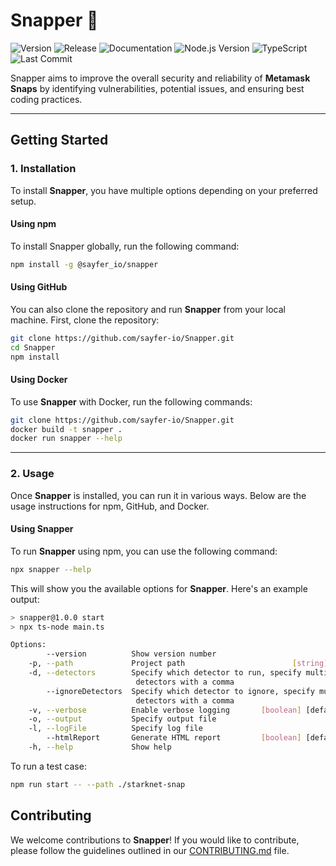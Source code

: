 # Snapper 🐠

![Version](https://img.shields.io/npm/v/@sayfer_io/snapper)
![Release](https://github.com/sayfer-io/Snapper/actions/workflows/release.yaml/badge.svg)
![Documentation](https://github.com/sayfer-io/Snapper/actions/workflows/documentation.yaml/badge.svg)
![Node.js Version](https://img.shields.io/badge/Node.js-v22.3.0-brightgreen)
![TypeScript](https://img.shields.io/badge/types-TypeScript-blue)
![Last Commit](https://img.shields.io/github/last-commit/sayfer-io/Snapper)

Snapper aims to improve the overall security and reliability of **Metamask Snaps** by identifying vulnerabilities, potential issues, and ensuring best coding practices.

---

## Getting Started

### 1. **Installation**

To install **Snapper**, you have multiple options depending on your preferred setup.

#### **Using npm**

To install Snapper globally, run the following command:

```bash
npm install -g @sayfer_io/snapper
```

#### **Using GitHub**

You can also clone the repository and run **Snapper** from your local machine. First, clone the repository:

```bash
git clone https://github.com/sayfer-io/Snapper.git
cd Snapper
npm install
```

#### **Using Docker**

To use **Snapper** with Docker, run the following commands:

```bash
git clone https://github.com/sayfer-io/Snapper.git
docker build -t snapper .
docker run snapper --help
```

---

### 2. **Usage**

Once **Snapper** is installed, you can run it in various ways. Below are the usage instructions for npm, GitHub, and Docker.

#### **Using Snapper**

To run **Snapper** using npm, you can use the following command:

```bash
npx snapper --help
```

This will show you the available options for **Snapper**. Here's an example output:

```bash
> snapper@1.0.0 start
> npx ts-node main.ts

Options:
        --version          Show version number                           [boolean]
    -p, --path             Project path                        [string] [required]
    -d, --detectors        Specify which detector to run, specify multiple
                            detectors with a comma                        [string]
        --ignoreDetectors  Specify which detector to ignore, specify multiple
                            detectors with a comma                        [string]
    -v, --verbose          Enable verbose logging       [boolean] [default: false]
    -o, --output           Specify output file                            [string]
    -l, --logFile          Specify log file                               [string]
        --htmlReport       Generate HTML report         [boolean] [default: false]
    -h, --help             Show help                                     [boolean]
```

To run a test case:

```bash
npm run start -- --path ./starknet-snap
```

## Contributing

We welcome contributions to **Snapper**! If you would like to contribute, please follow the guidelines outlined in our [CONTRIBUTING.md](CONTRIBUTING.md) file.
